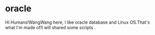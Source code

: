 # oracle
Hi Humans!WangWang here, I like oracle database and Linux OS.That's what I'm made of!I will shared some scripts .
